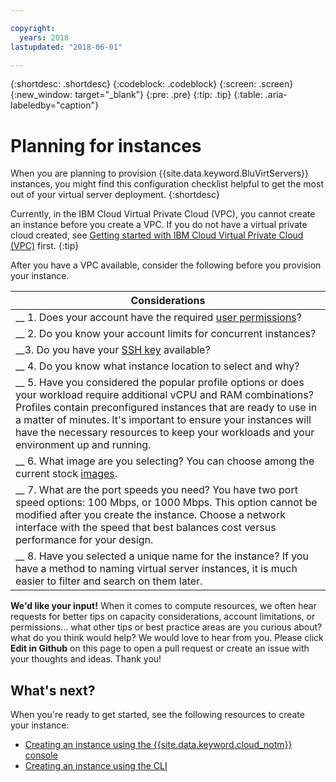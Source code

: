 ```yaml
---

copyright:
  years: 2018
lastupdated: "2018-06-01"

---
```


{:shortdesc: .shortdesc}
{:codeblock: .codeblock}
{:screen: .screen}
{:new_window: target="_blank"}
{:pre: .pre}
{:tip: .tip}
{:table: .aria-labeledby="caption"}

# Planning for instances

When you are planning to provision {{site.data.keyword.BluVirtServers}} instances, you might find this configuration checklist helpful to get the most out of your virtual server deployment.
{:shortdesc}

Currently, in the IBM Cloud Virtual Private Cloud (VPC), you cannot create an instance before you create a VPC.  If you do not have a virtual private cloud created, see [Getting started with IBM Cloud Virtual Private Cloud (VPC)](/docs/infrastructure/vpc/getting-started.html) first.
{:tip}

After you have a VPC available, consider the following before you provision your instance.

|        Considerations|
|-------------------|
|__ 1. Does your account have the required [user permissions](/docs/infrastructure/vpc/vpc-user-permissions.html)?|
|__ 2. Do you know your account limits for concurrent instances? |
|__3. Do you have your [SSH key](vsi_is_ssh_keys_about.html) available?
|__ 4. Do you know what instance location to select and why?|
|__ 5. Have you considered the popular profile options or does your workload require additional vCPU and RAM combinations? Profiles contain preconfigured instances that are ready to use in a matter of minutes. It's important to ensure your instances will have the necessary resources to keep your workloads and your environment up and running.|
|__ 6. What image are you selecting? You can choose among the current stock [images](vsi_is_images.html). |
|__ 7. What are the port speeds you need? You have two port speed options: 100 Mbps, or 1000 Mbps. This option cannot be modified after you create the instance.  Choose a network interface with the speed that best balances cost versus performance for your design. |
|__ 8. Have you selected a unique name for the instance? If you have a method to naming virtual server instances, it is much easier to filter and search on them later. |

**We'd like your input!** When it comes to compute resources, we often hear requests for better tips on capacity considerations, account limitations, or permissions... what other tips or best practice areas are you curious about? what do you think would help?  We would love to hear from you. Please click **Edit in Github** on this page to open a pull request or create an issue with your thoughts and ideas. Thank you!

## What's next?
When you're ready to get started, see the following resources to create your instance:
* [Creating an instance using the {{site.data.keyword.cloud_notm}} console](vsi_is_create_instance.html)
* [Creating an instance using the CLI](vsi_is_create_instance_cli.html)
